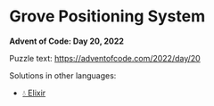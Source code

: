 # Grove Positioning System

**Advent of Code: Day 20, 2022**

Puzzle text: https://adventofcode.com/2022/day/20

Solutions in other languages:

- [💧 Elixir](../../../elixir/lib/2022/20_grove_positioning_system)

